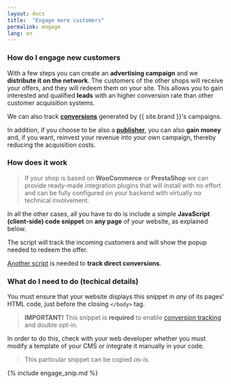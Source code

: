 ```yaml
---
layout: docs
title:  "Engage more customers"
permalink: engage
lang: en
---
```

### How do I engage new customers

With a few steps you can create an **advertising campaign** and we **distribute it on the network**. The customers of the other shops will receive your offers, and they will redeem them on your site. 
This allows you to gain interested and qualified **leads** with an higher conversion rate than other customer acquisition systems.

We can also track [**conversions**](/conversions-tracking) generated by {{ site.brand }}'s campaigns.

In addition, if you choose to be also a [**publisher**](/monetize), you can also **gain money** and, if you want, reinvest your revenue into your own campaign, thereby reducing the acquisition costs.

### How does it work

> If your shop is based on **WooCommerce** or **PrestaShop** we can provide ready-made integration plugins that will install with no effort and can be fully configured on your backend with virtually no technical involvement.

In all the other cases, all you have to do is include a simple **JavaScript (client-side) code snippet** on **any page** of your website, as explained below.

The script will track the incoming customers and will show the popup needed to redeem the offer.

[Another script](/conversions-tracking) is needed to **track direct conversions**.

### What do I need to do (techical details)

You must ensure that your website displays this snippet in *any* of its pages' HTML code, just before the closing `</body>` tag.

> **IMPORTANT!** This snippet is **required** to enable <a href="/conversions-tracking">conversion tracking</a> and double opt-in.

In order to do this, check with your web developer whether you must modify a template of your CMS or integrate it manually in your code.

> This particular snippet can be copied *as-is*.

{% include engage_snip.md %}